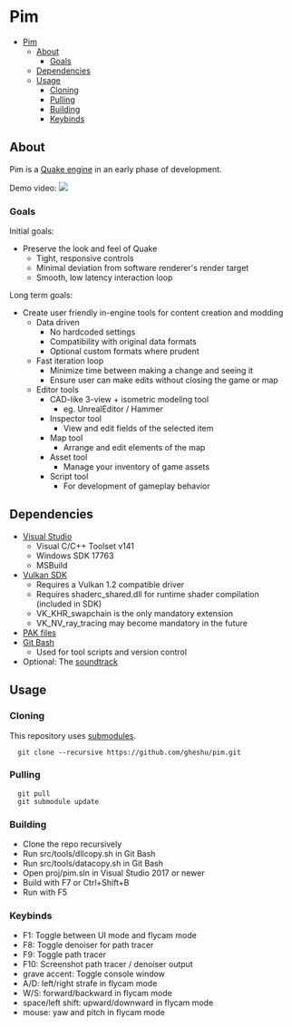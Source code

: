 # Pim

- [Pim](#pim)
  - [About](#about)
    - [Goals](#goals)
  - [Dependencies](#dependencies)
  - [Usage](#usage)
    - [Cloning](#cloning)
    - [Pulling](#pulling)
    - [Building](#building)
    - [Keybinds](#keybinds)

## About

Pim is a [Quake engine](https://en.wikipedia.org/wiki/Quake_engine) in an early phase of development.

Demo video:
[![](https://img.youtube.com/vi/gL8CX1NF9rw/0.jpg)](https://www.youtube.com/watch?v=gL8CX1NF9rw)

### Goals

Initial goals:
* Preserve the look and feel of Quake
  * Tight, responsive controls
  * Minimal deviation from software renderer's render target
  * Smooth, low latency interaction loop

Long term goals:
* Create user friendly in-engine tools for content creation and modding
  * Data driven
    * No hardcoded settings
    * Compatibility with original data formats
    * Optional custom formats where prudent
  * Fast iteration loop
    * Minimize time between making a change and seeing it
    * Ensure user can make edits without closing the game or map
  * Editor tools
    * CAD-like 3-view + isometric modeling tool
      * eg. UnrealEditor / Hammer
    * Inspector tool
      * View and edit fields of the selected item
    * Map tool
      * Arrange and edit elements of the map
    * Asset tool
      * Manage your inventory of game assets
    * Script tool
      * For development of gameplay behavior

## Dependencies

* [Visual Studio](https://visualstudio.microsoft.com/vs/community/)
  * Visual C/C++ Toolset v141
  * Windows SDK 17763
  * MSBuild
* [Vulkan SDK](https://vulkan.lunarg.com/sdk/home#sdk/downloadConfirm/latest/windows/vulkan-sdk.exe)
  * Requires a Vulkan 1.2 compatible driver
  * Requires shaderc_shared.dll for runtime shader compilation (included in SDK)
  * VK_KHR_swapchain is the only mandatory extension
  * VK_NV_ray_tracing may become mandatory in the future
* [PAK files](https://store.steampowered.com/app/2310/QUAKE/)
* [Git Bash](https://git-scm.com/downloads)
  * Used for tool scripts and version control
* Optional: The [soundtrack](https://steamcommunity.com/sharedfiles/filedetails/?id=119489135)

## Usage

### Cloning

This repository uses [submodules](https://github.blog/2016-02-01-working-with-submodules/).

```
  git clone --recursive https://github.com/gheshu/pim.git
```

### Pulling

```
  git pull
  git submodule update
```

### Building

* Clone the repo recursively
* Run src/tools/dllcopy.sh in Git Bash
* Run src/tools/datacopy.sh in Git Bash
* Open proj/pim.sln in Visual Studio 2017 or newer
* Build with F7 or Ctrl+Shift+B
* Run with F5

### Keybinds

* F1: Toggle between UI mode and flycam mode
* F8: Toggle denoiser for path tracer
* F9: Toggle path tracer
* F10: Screenshot path tracer / denoiser output
* grave accent: Toggle console window
* A/D: left/right strafe in flycam mode
* W/S: forward/backward in flycam mode
* space/left shift: upward/downward in flycam mode
* mouse: yaw and pitch in flycam mode
